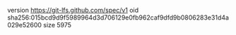 version https://git-lfs.github.com/spec/v1
oid sha256:015bcd9d9f5989964d3d706129e0fb962caf9dfd9b0806283e31d4a029e52600
size 5975
